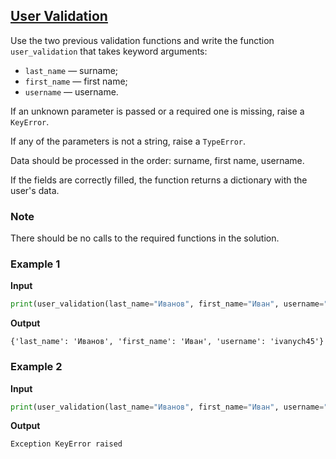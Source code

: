 ## [User Validation](../../../solutions/5.3/53_i.py)

Use the two previous validation functions and write the function `user_validation` that takes keyword arguments:

- `last_name` — surname;
- `first_name` — first name;
- `username` — username.

If an unknown parameter is passed or a required one is missing, raise a `KeyError`.

If any of the parameters is not a string, raise a `TypeError`.

Data should be processed in the order: surname, first name, username.

If the fields are correctly filled, the function returns a dictionary with the user's data.

### Note

There should be no calls to the required functions in the solution.

### Example 1

__Input__
```python
print(user_validation(last_name="Иванов", first_name="Иван", username="ivanych45"))
```

__Output__
```plaintext
{'last_name': 'Иванов', 'first_name': 'Иван', 'username': 'ivanych45'}
```

### Example 2

__Input__
```python
print(user_validation(last_name="Иванов", first_name="Иван", username="ivanych45", password="123456"))
```

__Output__
```plaintext
Exception KeyError raised
```
